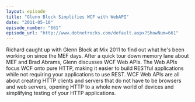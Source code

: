 ```yaml
---
layout: episode
title: "Glenn Block Simplifies WCF with WebAPI"
date: "2011-05-10"
episode_number: "661"
episode_url: "http://www.dotnetrocks.com/default.aspx?ShowNum=661"
---
```


Richard caught up with Glenn Block at Mix 2011 to find out what he's been working on since the MEF days. After a quick tour down memory lane about MEF and Brad Abrams, Glenn discusses WCF Web APIs. The Web APIs focus WCF onto pure HTTP, making it easier to build RESTful applications while not requiring your applications to use REST. WCF Web APIs are all about creating HTTP clients and servers that do not have to be browsers and web servers, opening HTTP to a whole new world of devices and simplifying testing of your HTTP applications.
